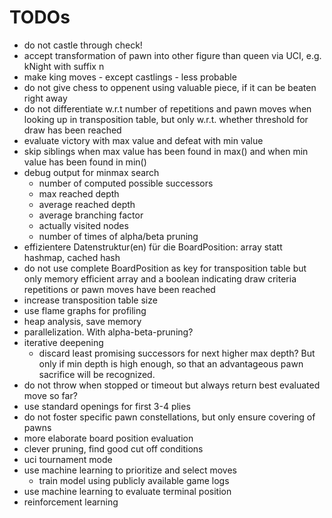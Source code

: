 # TODOs
* do not castle through check!
* accept transformation of pawn into other figure than queen via UCI, e.g. kNight with suffix n
* make king moves - except castlings - less probable
* do not give chess to oppenent using valuable piece, if it can be beaten right away
* do not differentiate w.r.t number of repetitions and pawn moves when looking up in transposition table, but only w.r.t. whether threshold for draw has been reached
* evaluate victory with max value and defeat with min value
* skip siblings when max value has been found in max() and when min value has been found in min()
* debug output for minmax search
    * number of computed possible successors
    * max reached depth
    * average reached depth
    * average branching factor
    * actually visited nodes
    * number of times of alpha/beta pruning
* effizientere Datenstruktur(en) für die BoardPosition: array statt hashmap, cached hash
* do not use complete BoardPosition as key for transposition table but only memory efficient array and a boolean indicating draw criteria repetitions or pawn moves have been reached
* increase transposition table size
* use flame graphs for profiling
* heap analysis, save memory
* parallelization. With alpha-beta-pruning?
* iterative deepening
    * discard least promising successors for next higher max depth? But only if min depth is high enough, so that an advantageous pawn sacrifice will be recognized.
* do not throw when stopped or timeout but always return best evaluated move so far?
* use standard openings for first 3-4 plies
* do not foster specific pawn constellations, but only ensure covering of pawns
* more elaborate board position evaluation
* clever pruning, find good cut off conditions
* uci tournament mode
* use machine learning to prioritize and select moves
    * train model using publicly available game logs
* use machine learning to evaluate terminal position
* reinforcement learning
